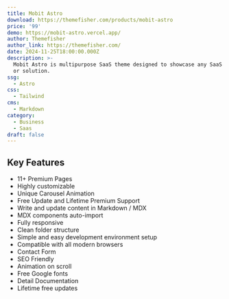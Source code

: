```yaml
---
title: Mobit Astro
download: https://themefisher.com/products/mobit-astro
price: '99'
demo: https://mobit-astro.vercel.app/
author: Themefisher
author_link: https://themefisher.com/
date: 2024-11-25T18:00:00.000Z
description: >-
  Mobit Astro is multipurpose SaaS theme designed to showcase any SaaS product
  or solution.
ssg:
  - Astro
css:
  - Tailwind
cms:
  - Markdown
category:
  - Business
  - Saas
draft: false
---
```

## Key Features

* 11+ Premium Pages
* Highly customizable
* Unique Carousel Animation
* Free Update and Lifetime Premium Support
* Write and update content in Markdown / MDX
* MDX components auto-import
* Fully responsive
* Clean folder structure
* Simple and easy development environment setup
* Compatible with all modern browsers
* Contact Form
* SEO Friendly
* Animation on scroll
* Free Google fonts
* Detail Documentation
* Lifetime free updates
